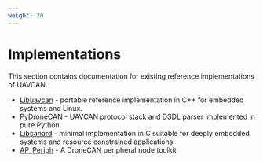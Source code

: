 ```yaml
---
weight: 20
---
```


# Implementations

This section contains documentation for existing reference implementations of UAVCAN.

* [Libuavcan](/Implementations/Libuavcan) - portable reference implementation in C++ for embedded systems and Linux.
* [PyDroneCAN](/Implementations/PyDroneCAN) - UAVCAN protocol stack and DSDL parser implemented in pure Python.
* [Libcanard](/Implementations/Libcanard) - minimal implementation in C suitable for deeply embedded systems and
resource constrained applications.
* [AP_Periph](/Implementations/AP_Periph) - A DroneCAN peripheral node toolkit
  
